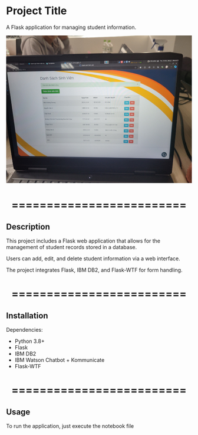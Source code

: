 <h1>Project Title</h1>
A Flask application for managing student information.

<p align="center">
  <img src="./templates/preview.jpg" alt="Centered image" width="600" height="400" />
</p>

<h1 align="center">=========================</h1>

<h2>Description</h2>
This project includes a Flask web application that allows for the management of student records stored in a database. 

Users can add, edit, and delete student information via a web interface. 

The project integrates Flask, IBM DB2, and Flask-WTF for form handling.
<h1 align="center">=========================</h1>

<h2>Installation</h2>
Dependencies:

  - Python 3.8+
  - Flask
  - IBM DB2
  - IBM Watson Chatbot + Kommunicate
  - Flask-WTF
<h1 align="center">=========================</h1>

<h2>Usage</h2>
To run the application, just execute the notebook file
